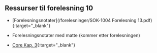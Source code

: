 ## Ressurser til forelesning 10

- [Forelesningsnotater](/forelesninger/SOK-1004 Forelesning 13.pdf){:target="_blank"}

- Forelesningsnotater med matte (kommer etter forelesningen)

- [Core Kap. 3](https://www.core-econ.org/the-economy/book/text/03.html){:target="_blank"}
